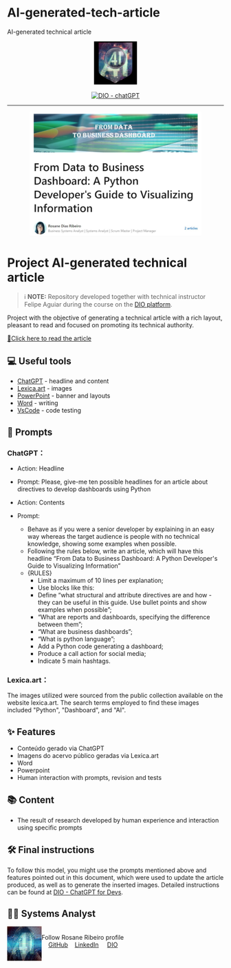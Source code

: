 # AI-generated-tech-article
AI-generated technical article

<p align="center">
    <img width="100" src="assets\banner.jpg">
</p>


<p align="center">
  <a href="https://dio.me/"><img src="https://img.shields.io/badge/DIO-Course-28DA77?logo=youtube" alt="DIO - chatGPT">
  </a>
 </p>

-------
<p align="center">
<a href="https://www.linkedin.com/pulse/from-data-business-dashboard-python-developers-guide-ribeiro/"><img
    src="assets\preview.jpeg"
    width="400"  
  />
  </a>
</p>
    
# Project AI-generated technical article

 > ℹ️ **NOTE:** Repository developed together with technical instructor Felipe Aguiar during the course on the [DIO platform](https://web.dio.me/track/decf433b-9bc9-4ddc-bfd4-639ed8da82d9).

Project with the objective of generating a technical article with a rich layout, pleasant to read and focused on promoting its technical authority.

<a href="https://web.dio.me/articles/from-data-to-business-dashboard-a-python-developers-guide-to-visualizing-information" title="View article"> 📕Click here to read the article</a>

## 💻 Useful tools

- [ChatGPT](https://chat.openai.com/) - headline and content
- [Lexica.art](https://lexica.art/) - images
- [PowerPoint](https://www.microsoft.com/en/microsoft-365/powerpoint) - banner and layouts
- [Word](https://www.microsoft.com/en/microsoft-365/word) - writing
- [VsCode](https://vscode.dev/) - code testing

## 📄 Prompts

### ChatGPT：

- Action: Headline
- Prompt: Please, give-me ten possible headlines for an article about directives to develop dashboards using Python                            

- Action: Contents
- Prompt:
  - Behave as if you were a senior developer by explaining in an easy way whereas the target audience is people with no technical knowledge, showing some examples when possible.
  - Following the rules below, write an article, which will have this headline “From Data to Business Dashboard: A Python Developer's Guide to Visualizing Information”
  - {RULES}
      - Limit a maximum of 10 lines per explanation;
      - Use blocks like this:
      - Define “what structural and attribute directives are and how - 
        they can be useful in this guide. Use bullet points and show examples when possible”;
      - “What are reports and dashboards, specifying the difference 
        between them”;
      - “What are business dashboards”;
      - “What is python language”;
      - Add a Python code generating a dashboard;
      - Produce a call action for social media;
      - Indicate 5 main hashtags.

### Lexica.art：
The images utilized were sourced from the public collection available on the website lexica.art. The search terms employed to find these images included "Python", "Dashboard", and "AI".

## ✨ Features

- Conteúdo gerado via ChatGPT
- Imagens do acervo público geradas via Lexica.art
- Word
- Powerpoint
- Human interaction with prompts, revision and tests

## 📚 Content

- The result of research developed by human experience and interaction using specific prompts

## 🛠️ Final instructions

To follow this model, you might use the prompts mentioned above and features pointed out in this document, which were used to update the article produced, as well as to generate the inserted images. Detailed instructions can be found at [DIO - ChatGPT for Devs](https://web.dio.me/track/decf433b-9bc9-4ddc-bfd4-639ed8da82d9).



## 👨‍💻 Systems Analyst

<p>
    <img
      align=left
      margin=10
      width=80
      src="assets\profile.jpeg"
    />
    <p>
    <br>Follow Rosane Ribeiro profile</br>
    &nbsp&nbsp&nbsp
    <a href="https://github.com/rosanestream">
    GitHub</a>&nbsp&nbsp&nbsp
    <a href="www.linkedin.com/in/rosanestream">LinkedIn</a>
    &nbsp&nbsp&nbsp
    <a href="https://www.dio.me/users/rosanestream">DIO</a>
    
</p>
<br/><br/>
<p>

